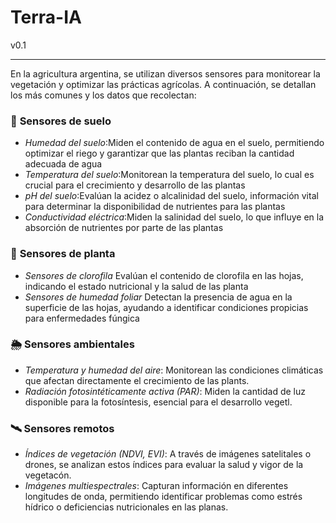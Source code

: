 # Terra-IA
v0.1

---

En la agricultura argentina, se utilizan diversos sensores para monitorear la vegetación y optimizar las prácticas agrícolas. A continuación, se detallan los más comunes y los datos que recolectan:

### 🌱 **Sensores de suelo**
- *Humedad del suelo*:Miden el contenido de agua en el suelo, permitiendo optimizar el riego y garantizar que las plantas reciban la cantidad adecuada de agua
- *Temperatura del suelo*:Monitorean la temperatura del suelo, lo cual es crucial para el crecimiento y desarrollo de las plantas
- *pH del suelo*:Evalúan la acidez o alcalinidad del suelo, información vital para determinar la disponibilidad de nutrientes para las plantas
- *Conductividad eléctrica*:Miden la salinidad del suelo, lo que influye en la absorción de nutrientes por parte de las plantas

### 🌿 **Sensores de planta**
- *Sensores de clorofila* Evalúan el contenido de clorofila en las hojas, indicando el estado nutricional y la salud de las planta
- *Sensores de humedad foliar* Detectan la presencia de agua en la superficie de las hojas, ayudando a identificar condiciones propicias para enfermedades fúngica

### 🌦 **Sensores ambientales**
- *Temperatura y humedad del aire*: Monitorean las condiciones climáticas que afectan directamente el crecimiento de las plants.
- *Radiación fotosintéticamente activa (PAR)*: Miden la cantidad de luz disponible para la fotosíntesis, esencial para el desarrollo vegetl.

### 🛰️ **Sensores remotos**
- *Índices de vegetación (NDVI, EVI)*: A través de imágenes satelitales o drones, se analizan estos índices para evaluar la salud y vigor de la vegetacón.
- *Imágenes multiespectrales*: Capturan información en diferentes longitudes de onda, permitiendo identificar problemas como estrés hídrico o deficiencias nutricionales en las planas.

